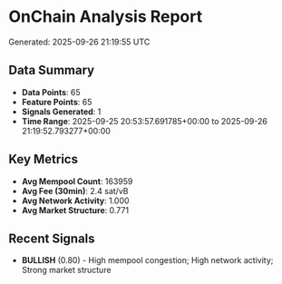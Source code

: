 # OnChain Analysis Report
Generated: 2025-09-26 21:19:55 UTC

## Data Summary
- **Data Points**: 65
- **Feature Points**: 65
- **Signals Generated**: 1
- **Time Range**: 2025-09-25 20:53:57.691785+00:00 to 2025-09-26 21:19:52.793277+00:00

## Key Metrics
- **Avg Mempool Count**: 163959
- **Avg Fee (30min)**: 2.4 sat/vB
- **Avg Network Activity**: 1.000
- **Avg Market Structure**: 0.771

## Recent Signals
- **BULLISH** (0.80) - High mempool congestion; High network activity; Strong market structure
